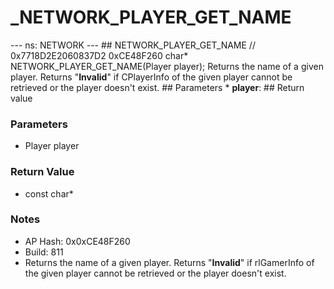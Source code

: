 # _NETWORK_PLAYER_GET_NAME

--- ns: NETWORK --- ## NETWORK_PLAYER_GET_NAME  // 0x7718D2E2060837D2 0xCE48F260 char* NETWORK_PLAYER_GET_NAME(Player player);  Returns the name of a given player. Returns "**Invalid**" if CPlayerInfo of the given player cannot be retrieved or the player doesn't exist.  ## Parameters * **player**:  ## Return value

### Parameters
* Player player

### Return Value
* const char*

### Notes
* AP Hash: 0x0xCE48F260
* Build: 811
* Returns the name of a given player. Returns "**Invalid**" if rlGamerInfo of the given player cannot be retrieved or the player doesn't exist.


